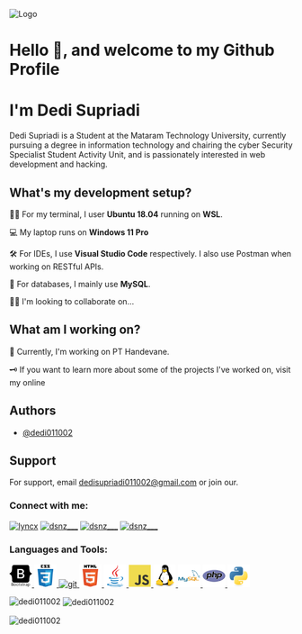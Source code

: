 ![Logo](https://dev-to-uploads.s3.amazonaws.com/uploads/articles/th5xamgrr6se0x5ro4g6.png)

# Hello 👋, and welcome to my Github Profile

# I'm Dedi Supriadi

Dedi Supriadi is a Student at the Mataram Technology University, currently pursuing a degree in information technology and chairing the cyber Security Specialist Student Activity Unit, and is passionately interested in web development and hacking.

## What's my development setup?

👩‍💻 For my terminal, I user **Ubuntu 18.04** running on **WSL**.

💻 My laptop runs on **Windows 11 Pro**

🛠️ For IDEs, I use **Visual Studio Code** respectively. I also use Postman when working on RESTful APIs.

🐘 For databases, I mainly use **MySQL**.

👯‍♀️ I'm looking to collaborate on...



## What am I working on?

💪 Currently, I'm working on PT Handevane.

🗝️ If you want to learn more about some of the projects I've worked on, visit my online


## Authors

- [@dedi011002](https://www.github.com/dedi011002)

## Support

For support, email dedisupriadi011002@gmail.com or join our.



<h3 align="left">Connect with me:</h3>
<p align="left">
<a href="https://facebook.com/Lyncx" target="_blank"><img align="center" src="https://raw.githubusercontent.com/rahuldkjain/github-profile-readme-generator/master/src/images/icons/Social/facebook.svg" alt="lyncx" height="30" width="40" /></a>
<a href="https://instagram.com/dsnz___" target="_blank"><img align="center" src="https://raw.githubusercontent.com/rahuldkjain/github-profile-readme-generator/master/src/images/icons/Social/instagram.svg" alt="dsnz___" height="30" width="40" /></a>
<a href="https://github.com/dedi011002" target="_blank"><img align="center" src="https://raw.githubusercontent.com/rahuldkjain/github-profile-readme-generator/master/src/images/icons/Social/github.svg" alt="dsnz___" height="30" width="40" /></a>
<a href="https://wa.me/+6281770865184" target="_blank"><img align="center" src="https://raw.githubusercontent.com/rahuldkjain/github-profile-readme-generator/master/src/images/icons/Social/whatsapp.svg" alt="dsnz___" height="30" width="40" /></a>
</p>

<h3 align="left">Languages and Tools:</h3>
<p align="left"> <a href="https://getbootstrap.com" target="_blank" rel="noreferrer"> <img src="https://raw.githubusercontent.com/devicons/devicon/master/icons/bootstrap/bootstrap-plain-wordmark.svg" alt="bootstrap" width="40" height="40"/> </a> <a href="https://www.w3schools.com/css/" target="_blank" rel="noreferrer"> <img src="https://raw.githubusercontent.com/devicons/devicon/master/icons/css3/css3-original-wordmark.svg" alt="css3" width="40" height="40"/> </a> <a href="https://git-scm.com/" target="_blank" rel="noreferrer"> <img src="https://www.vectorlogo.zone/logos/git-scm/git-scm-icon.svg" alt="git" width="40" height="40"/> </a> <a href="https://www.w3.org/html/" target="_blank" rel="noreferrer"> <img src="https://raw.githubusercontent.com/devicons/devicon/master/icons/html5/html5-original-wordmark.svg" alt="html5" width="40" height="40"/> </a> <a href="https://www.java.com" target="_blank" rel="noreferrer"> <img src="https://raw.githubusercontent.com/devicons/devicon/master/icons/java/java-original.svg" alt="java" width="40" height="40"/> </a> <a href="https://developer.mozilla.org/en-US/docs/Web/JavaScript" target="_blank" rel="noreferrer"> <img src="https://raw.githubusercontent.com/devicons/devicon/master/icons/javascript/javascript-original.svg" alt="javascript" width="40" height="40"/> </a> <a href="https://www.linux.org/" target="_blank" rel="noreferrer"> <img src="https://raw.githubusercontent.com/devicons/devicon/master/icons/linux/linux-original.svg" alt="linux" width="40" height="40"/> </a> <a href="https://www.mysql.com/" target="_blank" rel="noreferrer"> <img src="https://raw.githubusercontent.com/devicons/devicon/master/icons/mysql/mysql-original-wordmark.svg" alt="mysql" width="40" height="40"/> </a>  </a> <a href="https://www.php.net" target="_blank" rel="noreferrer"> <img src="https://raw.githubusercontent.com/devicons/devicon/master/icons/php/php-original.svg" alt="php" width="40" height="40"/> </a> <a href="https://www.python.org" target="_blank" rel="noreferrer"> <img src="https://raw.githubusercontent.com/devicons/devicon/master/icons/python/python-original.svg" alt="python" width="40" height="40"/> </a> </p>

<p><img align="left" src="https://github-readme-stats.vercel.app/api/top-langs?username=dedi011002&show_icons=true&locale=en&layout=compact" alt="dedi011002" /></p>

<p>&nbsp;<img align="center" src="https://github-readme-stats.vercel.app/api?username=dedi011002&show_icons=true&locale=en" alt="dedi011002" /></p>

<p><img align="center" src="https://github-readme-streak-stats.herokuapp.com/?user=dedi011002&" alt="dedi011002" /></p>




